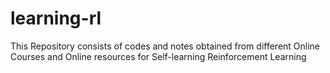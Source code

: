 # learning-rl
This Repository consists of codes and notes obtained from different Online Courses and Online resources for Self-learning Reinforcement Learning
